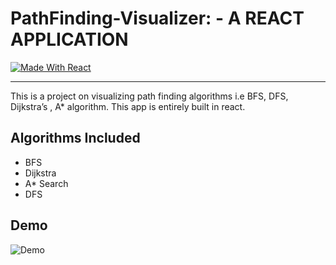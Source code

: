 # PathFinding-Visualizer: - A REACT APPLICATION
 [![Made With React](https://img.shields.io/badge/made%20with-react-61DAFB)](https://img.shields.io/badge/npm-6.13.7-blueviolet) 

---------------
This is a project on visualizing path finding algorithms i.e BFS, DFS, Dijkstra’s , A* algorithm. This app is entirely built in react.


## Algorithms Included

- BFS
- Dijkstra
- A* Search
- DFS

## Demo 

![Demo](src/PathfindingVisualizer/instruct.gif)

